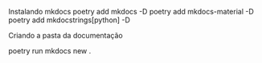 
Instalando mkdocs
poetry add mkdocs -D
poetry add mkdocs-material -D
poetry add mkdocstrings[python] -D

Criando a pasta da documentação

poetry run mkdocs new .
